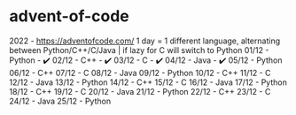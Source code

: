 # advent-of-code
2022 - https://adventofcode.com/
1 day = 1 different language, alternating between Python/C++/C/Java | if lazy for C will switch to Python
  01/12 - Python - ✔️
  02/12 - C++ - ✔️
  03/12 - C - ✔️
  04/12 - Java - ✔️
  05/12 - Python
  06/12 - C++
  07/12 - C
  08/12 - Java
  09/12 - Python
  10/12 - C++
  11/12 - C
  12/12 - Java
  13/12 - Python
  14/12 - C++
  15/12 - C
  16/12 - Java
  17/12 - Python
  18/12 - C++
  19/12 - C
  20/12 - Java
  21/12 - Python
  22/12 - C++
  23/12 - C 
  24/12 - Java
  25/12 - Python
